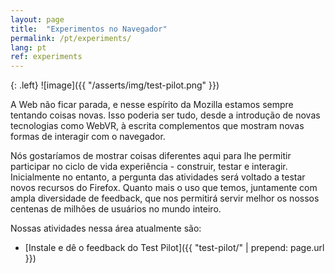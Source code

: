 ```yaml
---
layout: page
title:  "Experimentos no Navegador"
permalink: /pt/experiments/
lang: pt
ref: experiments
---
```


{: .left}
![image]({{ "/asserts/img/test-pilot.png" }})

A Web não ficar parada, e nesse espírito da Mozilla estamos sempre tentando coisas novas. Isso poderia ser tudo, desde a introdução de novas tecnologias como WebVR, à escrita complementos que mostram novas formas de interagir com o navegador.

Nós gostaríamos de mostrar coisas diferentes aqui para lhe permitir participar no ciclo de vida experiência - construir, testar e interagir. Inicialmente no entanto, a pergunta das atividades será voltado a testar novos recursos do Firefox. Quanto mais o uso que temos, juntamente com ampla diversidade de feedback, que nos permitirá servir melhor os nossos centenas de milhões de usuários no mundo inteiro.

Nossas atividades nessa área atualmente são:

* [Instale e dê o feedback do Test Pilot]({{ "test-pilot/" | prepend: page.url }})
